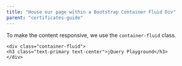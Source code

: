 ```yaml
---
title: "House our page within a Bootstrap Container Fluid Div"
parent: "certificates-guide"
---
```


To make the content responsive, we use the `container-fluid` class.

    <div class="container-fluid">
    <h3 class="text-primary text-center">jQuery Playground</h3>
    </div>
